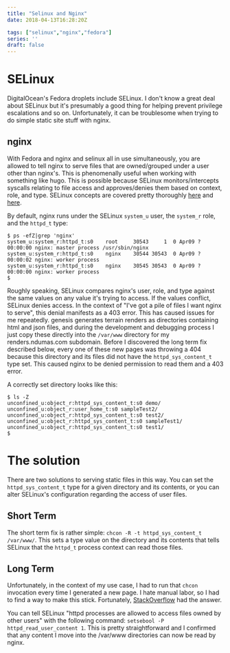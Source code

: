 ```yaml
---
title: "Selinux and Nginx"
date: 2018-04-13T16:28:20Z

tags: ["selinux","nginx","fedora"]
series: ''
draft: false
---
```


# SELinux
DigitalOcean's Fedora droplets include SELinux. I don't know a great deal about SELinux but it's presumably a good thing for helping prevent privilege escalations and so on. Unfortunately, it can be troublesome when trying to do simple static site stuff with nginx.

## nginx
With Fedora and nginx and selinux all in use simultaneously, you are allowed to tell nginx to serve files that are owned/grouped under a user other than nginx's. This is phenomenally useful when working with something like hugo. This is possible because SELinux monitors/intercepts syscalls relating to file access and approves/denies them based on context, role, and type. SELinux concepts are covered pretty thoroughly [here](https://www.digitalocean.com/community/tutorials/an-introduction-to-selinux-on-centos-7-part-1-basic-concepts) and [here](https://www.digitalocean.com/community/tutorials/an-introduction-to-selinux-on-centos-7-part-2-files-and-processes).

By default, nginx runs under the SELinux `system_u` user, the `system_r` role, and the `httpd_t` type:

```
$ ps -efZ|grep 'nginx'
system_u:system_r:httpd_t:s0    root     30543     1  0 Apr09 ?        00:00:00 nginx: master process /usr/sbin/nginx
system_u:system_r:httpd_t:s0    nginx    30544 30543  0 Apr09 ?        00:00:02 nginx: worker process
system_u:system_r:httpd_t:s0    nginx    30545 30543  0 Apr09 ?        00:00:00 nginx: worker process
$
```

Roughly speaking, SELinux compares nginx's user, role, and type against the same values on any value it's trying to access. If the values conflict, SELinux denies access. In the context of "I've got a pile of files I want nginx to serve", this denial manifests as a 403 error. This has caused issues for me repeatedly. genesis generates terrain renders as directories containing html and json files, and during the development and debugging process I just copy these directly into the `/var/www` directory for my renders.ndumas.com subdomain. Before I discovered the long term fix described below, every one of these new pages was throwing a 404 because this directory and its files did not have the `httpd_sys_content_t` type set. This caused nginx to be denied permission to read them and a 403 error.

A correctly set directory looks like this:

```
$ ls -Z
unconfined_u:object_r:httpd_sys_content_t:s0 demo/                 unconfined_u:object_r:user_home_t:s0 sampleTest2/  unconfined_u:object_r:httpd_sys_content_t:s0 test2/
unconfined_u:object_r:httpd_sys_content_t:s0 sampleTest1/  unconfined_u:object_r:httpd_sys_content_t:s0 test1/
$
```

# The solution
There are two solutions to serving static files in this way. You can set the `httpd_sys_content_t` type for a given directory and its contents, or you can alter SELinux's configuration regarding the access of user files.

## Short Term
The short term fix is rather simple: `chcon -R -t httpd_sys_content_t /var/www/`. This sets a type value on the directory and its contents that tells SELinux that the `httpd_t` process context can read those files.

## Long Term
Unfortunately, in the context of my use case, I had to run that `chcon` invocation every time I generated a new page. I hate manual labor, so I had to find a way to make this stick. Fortunately, [StackOverflow](https://stackoverflow.com/questions/22586166/why-does-nginx-return-a-403-even-though-all-permissions-are-set-properly#answer-26228135) had the answer.

You can tell SELinux "httpd processes are allowed to access files owned by other users" with the following command: `setsebool -P httpd_read_user_content 1`. This is pretty straightforward and I confirmed that any content I move into the /var/www directories can now be read by nginx.
